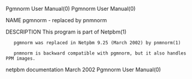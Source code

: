 Pgmnorm User Manual(0)                                                                                                                                                                 Pgmnorm User Manual(0)



NAME
       pgmnorm - replaced by pnmnorm

DESCRIPTION
       This program is part of Netpbm(1)

       pgmnorm was replaced in Netpbm 9.25 (March 2002) by pnmnorm(1)

       pnmnorm is backward compatible with pgmnorm, but it also handles PPM images.



netpbm documentation                                                                              March 2002                                                                           Pgmnorm User Manual(0)
